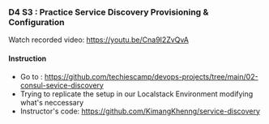 ### D4 S3 : Practice Service Discovery Provisioning & Configuration

Watch recorded video: https://youtu.be/Cna9I2ZvQvA
#### Instruction
- Go to : https://github.com/techiescamp/devops-projects/tree/main/02-consul-sevice-discovery
- Trying to replicate the setup in our Localstack Environment modifying what's neccessary 
- Instructor's code: https://github.com/KimangKhenng/service-discovery